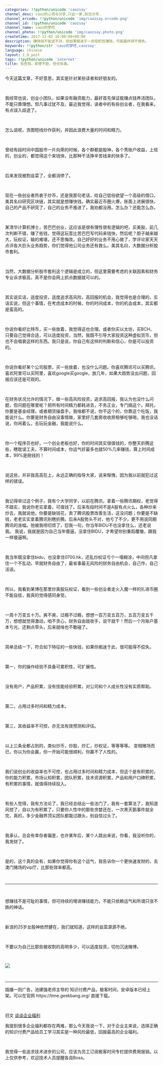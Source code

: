 ```yaml
---
categories: !!python/unicode 'caozsay'
channel_desc: caoz的心得与分享,只此一家,别无分号.
channel_ercode: !!python/unicode 'img/caozsay.ercode.png'
channel_id: !!python/unicode 'caozsay'
channel_name: caoz的梦呓
channel_photo: !!python/unicode 'img/caozsay.photo.png'
createtime: 2017-12-02 10:00:00+00:00
description: 赚快钱不能说不对，但如果痴迷于一些投机性赚钱，可能最终得不偿失。
keywords: !!python/str 'caoz的梦呓,caozsay'
language: chinese
layout: 1_0_post
tags: !!python/unicode 'internet'
title: 有些钱，即便不脏，但也有毒。
---
```

<div class="rich_media_content" id="js_content">
<p>
         今天这篇文章，不好意思，其实是针对某些读者和好朋友的。
        </p>
<p>
<br/>
</p>
<p>
         我经常也说，创业小团队，如果没有融资能力，最好首先保证能赚点钱养活团队，不能只靠理想。但凡事过犹不及，最近我觉得，读者中的有些创业者，在我看来，有点误入歧途了。
         <br/>
</p>
<p>
<br/>
</p>
<p>
         怎么说呢，贪图短线炒作获利，并因此浪费大量的时间和精力。
         <br/>
</p>
<p>
<br/>
</p>
<p>
         曾经有段时间中国股市一片向荣的时候，各个群都是股神，各个秀账户收益，上班的，创业的，都觉得这个来钱快，比那种干活挣辛苦钱来的快多了。
        </p>
<p>
<br/>
</p>
<p>
         后来发现被割韭菜了，全都消停了。
        </p>
<p>
<br/>
</p>
<p>
         现在一些创业者热衷于炒币，还是我那句老话，给自己低俗欲望一个高级的借口，美其名曰研究区块链，其实就是想赚快钱。确实最近币圈火爆，账面上进展很快，自己的产品不研究了，自己的业务不推进了，我劝都没用。怎么办？还能怎么办。
        </p>
<p>
<br/>
</p>
<p>
         某清华计算机博士，苦巴巴创业，这应该是很有理性很有逻辑的吧，买美股，前几次判断不错，赚了些钱，觉得这玩意比苦巴巴写代码来钱快，然后呢？胆子越来越大，玩权证，输的难堪，还不思悔改。自己好好的业务不用心做了，学评论家天天点评各大巨头业务趋势，你们觉得他公司业务还有救么。美其名曰，大数据分析股市套利。
        </p>
<p>
<br/>
</p>
<p>
         当然，大数据分析股市套利这个逻辑是成立的，但这里需要考虑的关联因素和财务专业诉求极高，真不是你会网上抓点数据就可以的。
        </p>
<p>
<br/>
</p>
<p>
         其实说实话，适度投资，适度追求高风险，高回报的机会，我觉得也是合理的，实话实说，但这个事情，在考虑成本的时候，你的时间成本，你的机会成本，其实都是蛮高的。
        </p>
<p>
<br/>
</p>
<p>
         你说你看好比特币，买一些放着，我觉得这也合理。或者你买以太坊，买BCH，只要自己觉得合适，可以适度投资，当然，我既不引导大家投资这种虚拟货币，但也不会唱衰这样的东西。我只是说，你自己有这样的判断和信心，你是可以投资的。
        </p>
<p>
<br/>
</p>
<p>
         你说你看好某个公司股票，买一些放着，也没什么问题。你喜欢腾讯可以买腾讯，喜欢阿里可以买阿里，喜欢google买google，放几年，如果大趋势没出问题，回报应该还是可观的。
        </p>
<p>
<br/>
</p>
<p>
         在财务状况允许的情况下，做一些高风险投资，追求高回报，我认为也没什么问题，但问题在哪里呢？把所有时间精力都耗进去，不务正业，专门搞这个。拜托，你要是基金经理，或者期货操盘手，我啥都不说，你干这个的，你靠这个吃饭，我能说什么。你要是财务自由没事情做，家里好几套房收收房租够吃够喝，我也没话说，你闲着么，去玩玩金融，我能说什么。
        </p>
<p>
<br/>
</p>
<p>
         你一个程序员也好，一个创业老板也好，你的时间其实很值钱的，你整天折腾这些，瞎耽误工夫，不算时间成本，你运气好最多也就50%几率赚钱，算上时间成本，99%是赔钱的！
        </p>
<p>
<br/>
</p>
<p>
         说这些，并非我高高在上，永远正确的指导大家，说来惭愧，因为我以前就犯过这样的错误。
        </p>
<p>
<br/>
</p>
<p>
         我记得举过这个例子，我有个大学同学，以前在腾讯，拿着一些腾讯期权，老觉得不踏实，我说你老实拿着，可值钱了。后来有段时间不是A股有点火么，各种炒来炒去，我就说他，你要是缺钱花，卖了腾讯股票改善生活，这没问题；你要是不缺钱，老老实实拿着腾讯别瞎折腾。后来A股势头不对，他亏了不少，更不用说同期腾讯的涨幅。他被我唠叨烦了，怼我一句，你当年BIDU不也没拿住么，还老说我。 我说，我就是因为自己当年傻逼，没拿住BIDU，才希望你别重蹈覆辙，跟我一样傻逼啊。
        </p>
<p>
<br/>
</p>
<p>
         我当年既没拿住bidu，也没拿住0700.hk，还乱炒权证亏个一塌糊涂，中间但凡拿住一个不乱动，早就财务自由了，最省事最无风险的财务自由机会，自己作，自己活该。
        </p>
<p>
<br/>
</p>
<p>
         所以，我看到某博在那里炒美股玩权证，看到一些创业者走火入魔一样的扎进币圈不能自拔，我真的觉得感同身受。
        </p>
<p>
<br/>
</p>
<p>
         一周十万变五十万。爽不爽，过瘾不过瘾，想想一百万变五百万，五百万变五千万，想想就觉得激动，咱不贪心，财务自由就收手，说干就干！然后一个月账户基本亏光，还剩点零头，后来就啥也不敢碰了。
        </p>
<p>
<br/>
</p>
<p>
         简单总结一下，符合如下特征的一些快钱，如果你痴迷于此，很可能得不偿失。
        </p>
<p>
<br/>
</p>
<p>
         第一，你的操作经验不具备可累积性，可扩展性。
        </p>
<p>
<br/>
</p>
<p>
         没有用户，产品积累，没有技能经验积累，对公司和个人成长性没有实质帮助。
        </p>
<p>
<br/>
</p>
<p>
         第二，占用过多时间和精力成本。
        </p>
<p>
<br/>
</p>
<p>
         第三，其收益率不可控，亦无法有效预测和评估。
        </p>
<p>
<br/>
</p>
<p>
         以上三条全都占到的，类似炒币，炒股，炒汇，炒权证，等等等等。 变相赌场而已，你以为你会赢，你一开始可能很顺利，你赢不了人性的。
        </p>
<p>
<br/>
</p>
<p>
         我们说创业的收益率也不可控，也占用过多时间和精力成本，但这个是有积累的，你的能力积累，市场认知积累，团队积累，技术资源积累，产品和用户口碑积累，有积累的事情，就值得持续投入。
        </p>
<p>
<br/>
</p>
<p>
         有些人觉得，我有方法论了，我已经总结出一些法门了，我有一套算法了，我知道风控了，自以为有积累了，只要你人性中的那些贪婪还在，一次黑天鹅事件就全完，真的，多少金融界顶尖团队都栽过跟头，别自信过头了。
        </p>
<p>
<br/>
</p>
<p>
         我承认，总会有幸存者偏差，也许某年后，某个人跳出来说，你看，我没听你的，我发财了。
        </p>
<p>
<br/>
</p>
<p>
         是的，这个真的会有，如果你觉得你有这个运气，我告诉你一个更快速发财的，去澳门赌场的vip厅，比那些效率都高。
        </p>
<p>
<br/>
</p>
<hr/>
<p>
<br/>
</p>
<p>
         想赚钱不是可耻的事情，但可持续的增进赚钱能力，不能只依赖运气和所谓只涨不跌的神话。
        </p>
<p>
<br/>
</p>
<p>
         新浪的25岁女股神依然健在，我们就知道，这样的韭菜源源不绝。
        </p>
<p>
<br/>
</p>
<p>
         不要以为自己比那些被收割的高明多少，可以适度投资，切勿沉迷赌博。
        </p>
<p>
<br/>
</p>
<p>
<img class="" data-ratio="1.0909090909090908" data-s="300,640" data-src="" data-type="png" data-w="660" src="{{ '/img/nBKX0s8fer3WuKq98PaBcqJbk7aicR1UmRSv4SQCibBBCZRECe4wUicSXAkkmmRzK3yWTop2HWIn0rdbUvExEph7A.png' | prepend: site.img | replace: '//','/' }}"/>
</p>
<p>
<br/>
</p>
<hr/>
<p>
         插播一则广告，池建强老师主导的 知识付费产品，极客时间，安卓版本已经上架。可以在官网 https://time.geekbang.org/ 直接下载。
        </p>
<p>
<br/>
</p>
<p>
         旧文
         <a href="http://mp.weixin.qq.com/s?__biz=MzI0MjA1Mjg2Ng==&amp;mid=2649867492&amp;idx=1&amp;sn=94828190014123d8cfc7df6f261f7242&amp;chksm=f1075e89c670d79fdf96c9c81ea2a956c712044aff0ffdc944ba7b345d8bebad01014e30a020&amp;scene=21#wechat_redirect" target="_blank">
          谈谈企业福利
         </a>
</p>
<p>
         我提到很多企业福利都存在两难，那么今天我说一下，对于企业主来说，选择正确的知识付费产品给员工学习其实是一种风险最低，回报最高的企业福利。
        </p>
<p>
<br/>
</p>
<p>
         我觉得一些追求技术进步的公司，应该为员工订阅极客时间专栏提供费用报销。以上仅供参考，欢迎技术人员提醒各自Boss。
        </p>
<p>
<br/>
</p>
<p>
<br/>
</p>
</div>